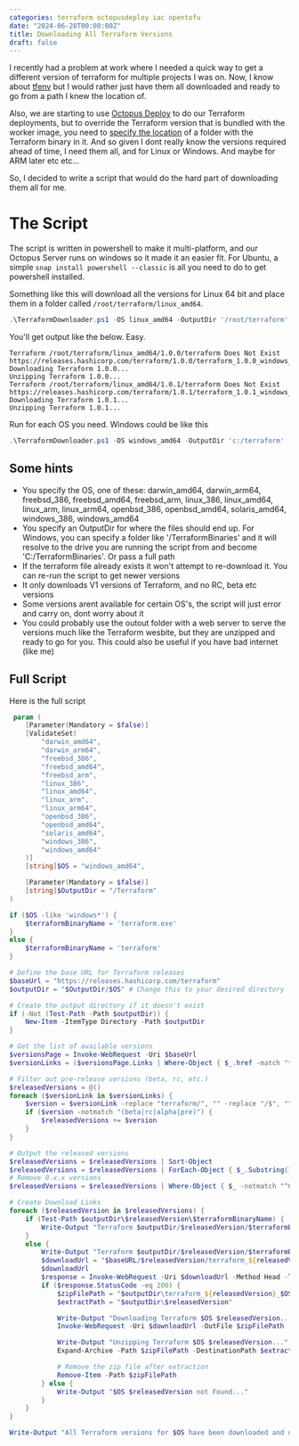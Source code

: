 ```yaml
---
categories: terraform octopusdeploy iac opentofu
date: "2024-06-28T00:00:00Z"
title: Downloading All Terraform Versions
draft: false
---
```


I recently had a problem at work where I needed a quick way to get a different version of terraform for multiple projects I was on. Now, I know about [tfenv](https://github.com/tfutils/tfenv) but I would rather just have them all downloaded and ready to go from a path I knew the location of.

Also, we are starting to use [Octopus Deploy](https://octopus.com) to do our Terraform deployments, but to override the Terraform version that is bundled with the worker image, you need to [specify the location](https://octopus.com/docs/deployments/terraform#special-variables) of a folder with the Terraform binary in it. And so given I dont really know the versions required ahead of time, I need them all, and for Linux or Windows. And maybe for ARM later etc etc...

So, I decided to write a script that would do the hard part of downloading them all for me.

# The Script

The script is written in powershell to make it multi-platform, and our Octopus Server runs on windows so it made it an easier fit. For Ubuntu, a simple ```snap install powershell --classic``` is all you need to do to get powershell installed.

Something like this will download all the versions for Linux 64 bit and place them in a folder called ```/root/terraform/linux_amd64```.

```powershell
.\TerraformDownloader.ps1 -OS linux_amd64 -OutputDir '/root/terraform'
```

You'll get output like the below. Easy.


```
Terraform /root/terraform/linux_amd64/1.0.0/terraform Does Not Exist                                                    
https://releases.hashicorp.com/terraform/1.0.0/terraform_1.0.0_windows_amd64.zip
Downloading Terraform 1.0.0...                                                                                          
Unzipping Terraform 1.0.0...
Terraform /root/terraform/linux_amd64/1.0.1/terraform Does Not Exist                                                    
https://releases.hashicorp.com/terraform/1.0.1/terraform_1.0.1_windows_amd64.zip
Downloading Terraform 1.0.1...
Unzipping Terraform 1.0.1...

```

Run for each OS you need. Windows could be like this

```powershell
.\TerraformDownloader.ps1 -OS windows_amd64 -OutputDir 'c:/terraform'
```


## Some hints

 - You specify the OS, one of these: darwin_amd64, darwin_arm64, freebsd_386, freebsd_amd64, freebsd_arm,
linux_386, linux_amd64, linux_arm, linux_arm64, openbsd_386, openbsd_amd64, solaris_amd64, windows_386, windows_amd64
 - You specify an OutputDir for where the files should end up. For Windows, you can specify a folder like '/TerraformBinaries' and it will resolve to the drive you are running the script from and become 'C:/TerraformBinaries'. Or pass a full path
 - If the terraform file already exists it won't attempt to re-download it. You can re-run the script to get newer versions
 - It only downloads V1 versions of Terraform, and no RC, beta etc versions
 - Some versions arent available for certain OS's, the script will just error and carry on, dont worry about it
 - You could probably use the outout folder with a web server to serve the versions much like the Terraform wesbite, but they are unzipped and ready to go for you. This could also be useful if you have bad internet (like me)


## Full Script

Here is the full script

```powershell
 param (
    [Parameter(Mandatory = $false)]
    [ValidateSet(
        "darwin_amd64",
        "darwin_arm64",
        "freebsd_386",
        "freebsd_amd64",
        "freebsd_arm",
        "linux_386",
        "linux_amd64",
        "linux_arm",
        "linux_arm64",
        "openbsd_386",
        "openbsd_amd64",
        "solaris_amd64",
        "windows_386",
        "windows_amd64"
    )]
    [string]$OS = "windows_amd64",

    [Parameter(Mandatory = $false)]
    [string]$OutputDir = "/Terraform"
)

if ($OS -like 'windows*') {
    $terraformBinaryName = 'terraform.exe'
}
else {
    $terraformBinaryName = 'terraform'
}

# Define the base URL for Terraform releases
$baseUrl = "https://releases.hashicorp.com/terraform"
$outputDir = "$OutputDir/$OS" # Change this to your desired directory

# Create the output directory if it doesn't exist
if (-Not (Test-Path -Path $outputDir)) {
    New-Item -ItemType Directory -Path $outputDir
}

# Get the list of available versions
$versionsPage = Invoke-WebRequest -Uri $baseUrl
$versionLinks = ($versionsPage.Links | Where-Object { $_.href -match "terraform/\d+\.\d+\.\d+/$" }).href

# Filter out pre-release versions (beta, rc, etc.)
$releasedVersions = @()
foreach ($versionLink in $versionLinks) {
    $version = $versionLink -replace "terraform/", "" -replace "/$", ""
    if ($version -notmatch "(beta|rc|alpha|pre)") {
        $releasedVersions += $version
    }
}

# Output the released versions
$releasedVersions = $releasedVersions | Sort-Object
$releasedVersions = $releasedVersions | ForEach-Object { $_.Substring(1) }
# Remove 0.x.x versions
$releasedVersions = $releasedVersions | Where-Object { $_ -notmatch "^0\." }

# Create Download Links
foreach ($releasedVersion in $releasedVersions) {
    if (Test-Path $outputDir\$releasedVersion\$terraformBinaryName) {
        Write-Output "Terraform $outputDir/$releasedVersion/$terraformBinaryName Exists"
    }
    else {
        Write-Output "Terraform $outputDir/$releasedVersion/$terraformBinaryName Does Not Exist"
        $downloadUrl = "$baseURL/$releasedVersion/terraform_${releasedVersion}_$OS.zip"
        $downloadUrl
        $response = Invoke-WebRequest -Uri $downloadUrl -Method Head -TimeoutSec 10
        if ($response.StatusCode -eq 200) {
            $zipFilePath = "$outputDir\terraform_${releasedVersion}_$OS.zip"
            $extractPath = "$outputDir\$releasedVersion"

            Write-Output "Downloading Terraform $OS $releasedVersion..."
            Invoke-WebRequest -Uri $downloadUrl -OutFile $zipFilePath

            Write-Output "Unzipping Terraform $OS $releasedVersion..."
            Expand-Archive -Path $zipFilePath -DestinationPath $extractPath

            # Remove the zip file after extraction
            Remove-Item -Path $zipFilePath
        } else {
            Write-Output "$OS $releasedVersion not Found..."
        }
    }
}

Write-Output "All Terraform versions for $OS have been downloaded and unzipped."
```
